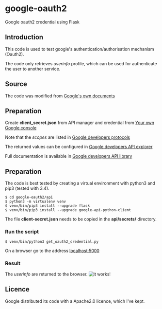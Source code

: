 # google-oauth2
Google oauth2 credential using Flask

## Introduction
This code is used to test google's authentication/authorisation
mechanism (Oauth2). 

The code only retrieves _userinfo_ profile, which can be used for
authenticate the user to another service.

## Source
The code was modified from [Google's own documents](https://developers.google.com/api-client-library/python/auth/web-app)

## Preparation
Create **client_secret.json** from API manager and credential from [Your own Google console](https://console.developers.google.com/project)

Note that the _scopes_ are listed in [Google developers protocols](https://developers.google.com/identity/protocols/googlescopes#oauth2v2)

The returned values can be configured in [Google developers API explorer](https://developers.google.com/apis-explorer/?hl=en_US#p/)

Full documentation is available in [Google developers API library](https://developers.google.com/api-client-library/python/auth/web-app)

## Preparation
The code is best tested by creating a virtual environment with python3 and
pip3 (tested with 3.4).
```
$ cd google-oauth2/api
$ python3 -m virtualenv venv
$ venv/bin/pip3 install --upgrade flask
$ venv/bin/pip3 install --upgrade google-api-python-client
```
The file **client-secret.json** needs to be copied in the **api/secrets/**
directory.

### Run the script
```
$ venv/bin/python3 get_oauth2_credential.py
```

On a browser go to the address [localhost:5000](http://localhost:5000/index)

### Result
The _userinfo_ are returned to the browser.
![it works!](https://github.com/maufia/google-oauth2/blob/master/hyppy.png)

## Licence
Google distributed its code with a Apache2.0 licence, which I've kept.
